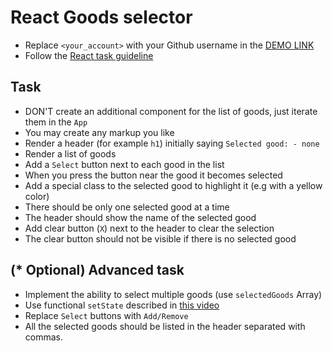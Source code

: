# React Goods selector
- Replace `<your_account>` with your Github username in the [DEMO LINK](https://<your_account>.github.io/react_goods-selector/)
- Follow the [React task guideline](https://github.com/mate-academy/react_task-guideline#react-tasks-guideline)

## Task
- DON'T create an additional component for the list of goods, just iterate them in the `App`
- You may create any markup you like
- Render a header (for example `h1`) initially saying `Selected good: - none`
- Render a list of goods
- Add a `Select` button next to each good in the list
- When you press the button near the good it becomes selected
- Add a special class to the selected good to highlight it (e.g with a yellow color)
- There should be only one selected good at a time
- The header should show the name of the selected good
- Add clear button (`X`) next to the header to clear the selection
- The clear button should not be visible if there is no selected good

## (* Optional) Advanced task
- Implement the ability to select multiple goods (use `selectedGoods` Array)
- Use functional `setState` described in [this video](https://youtu.be/zMe2Qq-ThpM)
- Replace `Select` buttons with `Add/Remove`
- All the selected goods should be listed in the header separated with commas.

